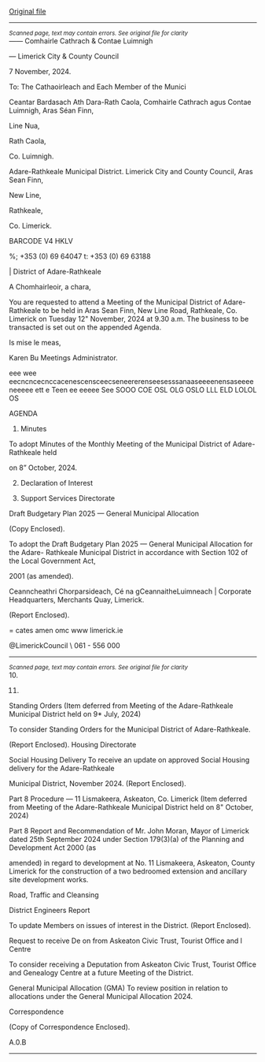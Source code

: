 [Original file](https://www.limerick.ie/sites/default/files/media/documents/2024-11/agenda-monthly-meeting-of-the-municipal-district-of-adare-rathkeale-12th-november-2024_0.pdf)

---
*<small>Scanned page, text may contain errors. See original file for clarity</small>*  
_——_ Comhairle Cathrach
& Contae Luimnigh

— Limerick City
& County Council

7 November, 2024.

To: The Cathaoirleach and Each Member of the Munici

Ceantar Bardasach Ath Dara-Rath Caola,
Comhairle Cathrach agus Contae Luimnigh,
Aras Séan Finn,

Line Nua,

Rath Caola,

Co. Luimnigh.

Adare-Rathkeale Municipal District.
Limerick City and County Council,
Aras Sean Finn,

New Line,

Rathkeale,

Co. Limerick.

BARCODE V4 HKLV

%; +353 (0) 69 64047
t: +353 (0) 69 63188

| District of Adare-Rathkeale

A Chomhairleoir, a chara,

You are requested to attend a Meeting of the Municipal District of Adare-Rathkeale to be held in
Aras Sean Finn, New Line Road, Rathkeale, Co. Limerick on Tuesday 12" November, 2024 at 9.30
a.m. The business to be transacted is set out on the appended Agenda.

Is mise le meas,

Karen Bu
Meetings Administrator.

eee wee eecncncecnccacenescensceecseneererenseesesssanaaseeeenensaseeeeneeeee ett e Teen ee eeeee See SOOO COE OSL OLG OSLO LLL ELD LOLOL OS

AGENDA

1. Minutes

To adopt Minutes of the Monthly Meeting of the Municipal District of Adare-Rathkeale held

on 8” October, 2024.

2. Declaration of Interest

3. Support Services Directorate

Draft Budgetary Plan 2025 — General Municipal Allocation

(Copy Enclosed).

To adopt the Draft Budgetary Plan 2025 — General Municipal Allocation for the Adare-
Rathkeale Municipal District in accordance with Section 102 of the Local Government Act,

2001 (as amended).

Ceanncheathri Chorparsideach, Cé na gCeannaitheLuimneach |
Corporate Headquarters, Merchants Quay, Limerick.

(Report Enclosed).

= cates amen omc
www limerick.ie

@LimerickCouncil
\ 061 - 556 000


---
*<small>Scanned page, text may contain errors. See original file for clarity</small>*  
10.

11.

Standing Orders (Item deferred from Meeting of the Adare-Rathkeale Municipal District
held on 9* July, 2024)

To consider Standing Orders for the Municipal District of Adare-Rathkeale.

(Report Enclosed).
Housing Directorate

Social Housing Delivery
To receive an update on approved Social Housing delivery for the Adare-Rathkeale

Municipal District, November 2024.
(Report Enclosed).

Part 8 Procedure — 11 Lismakeera, Askeaton, Co. Limerick (Item deferred from Meeting
of the Adare-Rathkeale Municipal District held on 8" October, 2024)

Part 8 Report and Recommendation of Mr. John Moran, Mayor of Limerick dated 25th
September 2024 under Section 179(3)(a) of the Planning and Development Act 2000 (as

amended) in regard to development at No. 11 Lismakeera, Askeaton, County Limerick for
the construction of a two bedroomed extension and ancillary site development works.

Road, Traffic and Cleansing

District Engineers Report

To update Members on issues of interest in the District.
(Report Enclosed).

Request to receive De on from Askeaton Civic Trust, Tourist Office and l
Centre

To consider receiving a Deputation from Askeaton Civic Trust, Tourist Office and Genealogy
Centre at a future Meeting of the District.

General Municipal Allocation (GMA)
To review position in relation to allocations under the General Municipal Allocation 2024.

Correspondence

(Copy of Correspondence Enclosed).

A.0.B


---
